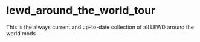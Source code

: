 # lewd_around_the_world_tour
This is the always current and up-to-date collection of all LEWD around the world mods
